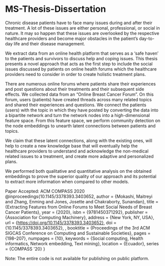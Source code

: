 # MS-Thesis-Dissertation


Chronic disease patients have to face many issues during and after their treatment. A lot of these issues are either personal, professional, or social in nature. It may so happen that these issues are overlooked by the respective healthcare providers and become major obstacles in the patient’s day-to-day life and their disease management.

We extract data from an online health platform that serves as a ‘safe haven’ to the patients and survivors to discuss help and coping issues. This thesis presents a novel approach that acts as the first step to include the social issues discussed by patients on online health forums which the healthcare providers need to consider in order to create holistic treatment plans.

There are numerous online forums where patients share their experiences and post questions about their treatments and their subsequent side effects. We collected data from an “Online Breast Cancer Forum”. On this forum, users (patients) have created threads across many related topics and shared their experiences and questions. We connect the patients (users) with the topic in which they have posted by converting the data into a bipartite network and turn the network nodes into a high-dimensional feature space. From this feature space, we perform community detection on the node embeddings to unearth latent connections between patients and topics.

We claim that these latent connections, along with the existing ones, will help to create a new knowledge base that will eventually help the healthcare providers to understand and acknowledge the non-medical related issues to a treatment, and create more adaptive and personalized plans.

We performed both qualitative and quantitative analysis on the obtained embeddings to prove the superior quality of our approach and its potential to extract more information when compared to other models.

Paper Accepted: ACM COMPASS 2020 
@inproceedings{10.1145/3378393.3403652, author = {Mokashi, Maitreyi and Zhang, Enming and Jones, Josette and Chakraborty, Sunandan}, title = {Extracting Features from Online Forums to Meet Social Needs of Breast Cancer Patients}, year = {2020}, isbn = {9781450371292}, publisher = {Association for Computing Machinery}, address = {New York, NY, USA}, url = {https://doi.org/10.1145/3378393.3403652}, doi = {10.1145/3378393.3403652}, , booktitle = {Proceedings of the 3rd ACM SIGCAS Conference on Computing and Sustainable Societies}, pages = {198–207}, numpages = {10}, keywords = {Social computing, Health informatics, Network embedding, Text mining}, location = {Ecuador}, series = {COMPASS '20} }

Note:  The entire code is not available for publishing on public platform. 
